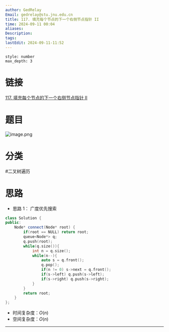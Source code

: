 ```yaml
---
author: GedRelay
Email: gedrelay@stu.jnu.edu.cn
title: 117. 填充每个节点的下一个右侧节点指针 II
time: 2024-09-11 00:04
aliases: 
Description: 
tags: 
lastEdit: 2024-09-11-11:52
---
```


```toc
style: number
max_depth: 3
```

# 链接
[117. 填充每个节点的下一个右侧节点指针 II](https://leetcode.cn/problems/populating-next-right-pointers-in-each-node-ii/) 

# 题目
![image.png](https://ged-pic-bed.oss-cn-guangzhou.aliyuncs.com/img/202409110004076.png)


# 分类
#二叉树遍历 

# 思路
- 思路 1：
广度优先搜索

```cpp
class Solution {
public:
    Node* connect(Node* root) {
        if(root == NULL) return root;
        queue<Node*> q;
        q.push(root);
        while(q.size()){
            int n = q.size();
            while(n--){
                auto s = q.front();
                q.pop();
                if(n != 0) s->next = q.front();
                if(s->left) q.push(s->left);
                if(s->right) q.push(s->right);
            }
        }
        return root;
    }
};
```


- 时间复杂度：${O\left( n \right)  }$ 
- 空间复杂度：${O\left( n \right)  }$ 


---

